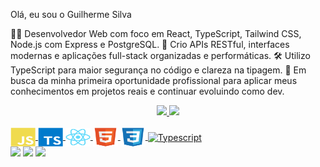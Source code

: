 Olá, eu sou o Guilherme Silva

👨‍💻 Desenvolvedor Web com foco em React, TypeScript, Tailwind CSS, Node.js com Express e PostgreSQL.
🔧 Crio APIs RESTful, interfaces modernas e aplicações full-stack organizadas e performáticas.
🛠️ Utilizo TypeScript para maior segurança no código e clareza na tipagem.
🚀 Em busca da minha primeira oportunidade profissional para aplicar meus conhecimentos em projetos reais e continuar evoluindo como dev.

<div align="center">
  <a href="https://github.com/guilhermesilvap">
  <img height="180em" src="https://github-readme-stats.vercel.app/api?username=guilhermesilvap&show_icons=true&theme=dark&include_all_commits=true&count_private=true"/>
  <img height="180em" src="https://github-readme-stats.vercel.app/api/top-langs/?username=guilhermesilvap&layout=compact&langs_count=7&theme=dark"/>
</div>

<div style="display: inline_block"><br>
  <img align="center" alt="Gui-Js" height="30" width="40" src="https://raw.githubusercontent.com/devicons/devicon/master/icons/javascript/javascript-plain.svg">
  <img align="center" alt="Gui-Ts" height="30" width="40" src="https://raw.githubusercontent.com/devicons/devicon/master/icons/typescript/typescript-plain.svg">
  <img align="center" alt="Gui-React" height="30" width="40" src="https://raw.githubusercontent.com/devicons/devicon/master/icons/react/react-original.svg">
  <img align="center" alt="Gui-HTML" height="30" width="40" src="https://raw.githubusercontent.com/devicons/devicon/master/icons/html5/html5-original.svg">
  <img align="center" alt="Gui-CSS" height="30" width="40" src="https://raw.githubusercontent.com/devicons/devicon/master/icons/css3/css3-original.svg">
<img align="center" alt="Typescript" height ="30" width="40" src="https://img.icons8.com/?size=100&id=uJM6fQYqDaZK&format=png&color=000000">

</div>

<div> 
  <a href="https://instagram.com/gui.silva6" target="_blank"><img src="https://img.shields.io/badge/-Instagram-%23E4405F?style=for-the-badge&logo=instagram&logoColor=white" target="_blank"></a>
  <a href = "mailto:guilherme.silvap@outlook.com.br"><img src="https://img.shields.io/badge/-Gmail-%23333?style=for-the-badge&logo=gmail&logoColor=white" target="_blank"></a>
  <a href="https://www.linkedin.com/in/guilherme-silva-29411013b" target="_blank"><img src="https://img.shields.io/badge/-LinkedIn-%230077B5?style=for-the-badge&logo=linkedin&logoColor=white" target="_blank"></a> 
</div>

  
 
